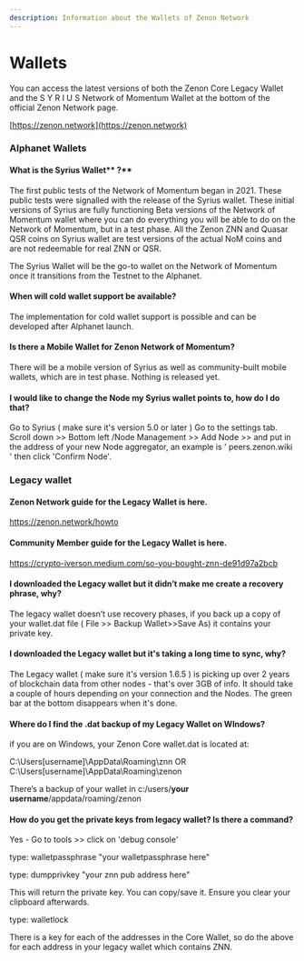 ```yaml
---
description: Information about the Wallets of Zenon Network
---
```


# Wallets

You can access the latest versions of both the Zenon Core Legacy Wallet and the S Y R I U S Network of Momentum Wallet at the bottom of the official Zenon Network page.&#x20;

[https://zenon.network](https://zenon.network)

### Alphanet Wallets

#### What is the Syrius Wallet** ?** <a href="what-is-the-syrius-wallet" id="what-is-the-syrius-wallet"></a>

The first public tests of the Network of Momentum began in 2021. These public tests were signalled with the release of the Syrius wallet. These initial versions of Syrius are fully functioning Beta versions of the Network of Momentum wallet where you can do everything you will be able to do on the Network of Momentum, but in a test phase. All the Zenon ZNN and Quasar QSR coins on Syrius wallet are test versions of the actual NoM coins and are not redeemable for real ZNN or QSR.

The Syrius Wallet will be the go-to wallet on the Network of Momentum once it transitions from the Testnet to the Alphanet.

#### When will cold wallet support be available? <a href="q-when-will-cold-wallet-support-be-available" id="q-when-will-cold-wallet-support-be-available"></a>

The implementation for cold wallet support is possible and can be developed after Alphanet launch.

#### Is there a Mobile Wallet for Zenon Network of Momentum?

There will be a mobile version of Syrius as well as community-built mobile wallets, which are in test phase. Nothing is released yet.

#### I would like to change the Node my Syrius wallet points to, how do I do that?

Go to Syrius ( make sure it's version 5.0 or later ) Go to the settings tab. Scroll down >> Bottom left /Node Management >> Add Node >> and put in the address of your new Node aggregator, an example is ' peers.zenon.wiki ' then click 'Confirm Node'.

### Legacy wallet

#### Zenon Network guide for the Legacy Wallet is here.

https://zenon.network/howto

#### Community Member guide for the Legacy Wallet is here.

https://crypto-iverson.medium.com/so-you-bought-znn-de91d97a2bcb

#### I downloaded the Legacy wallet but it didn’t make me create a recovery phrase, why? <a href="q-i-downloaded-the-legacy-wallet-but-it-didnt-make-me-create-a-recovery-phrase-why" id="q-i-downloaded-the-legacy-wallet-but-it-didnt-make-me-create-a-recovery-phrase-why"></a>

The legacy wallet doesn’t use recovery phases, if you back up a copy of your wallet.dat file ( File >> Backup Wallet>>Save As) it contains your private key.

#### I downloaded the Legacy wallet but it's taking a long time to sync, why? <a href="q-i-downloaded-the-legacy-wallet-but-it-didnt-make-me-create-a-recovery-phrase-why" id="q-i-downloaded-the-legacy-wallet-but-it-didnt-make-me-create-a-recovery-phrase-why"></a>

The Legacy wallet ( make sure it's version 1.6.5 ) is picking up over 2 years of blockchain data from other nodes - that's over 3GB of info. It should take a couple of hours depending on your connection and the Nodes. The green bar at the bottom disappears when it's done.

#### Where do I find the .dat backup of my Legacy Wallet on WIndows?

if you are on Windows, your Zenon Core wallet.dat is located at:

C:\Users\[username]\AppData\Roaming\znn OR C:\Users\[username]\AppData\Roaming\zenon

There’s a backup of your wallet in c:/users/**your username**/appdata/roaming/zenon

#### How do you get the private keys from legacy wallet? Is there a command?

Yes - Go to tools >> click on 'debug console'&#x20;

type: walletpassphrase "your walletpassphrase here"&#x20;

type: dumpprivkey "your znn pub address here"&#x20;

This will return the private key. You can copy/save it. Ensure you clear your clipboard afterwards.&#x20;

type: walletlock

There is a key for each of the addresses in the Core Wallet, so do the above for each address in your legacy wallet which contains ZNN.

